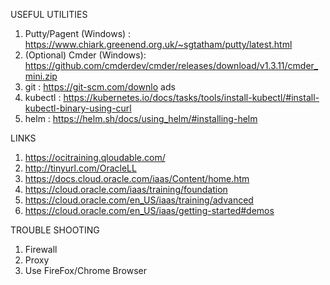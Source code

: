 

USEFUL UTILITIES
1. Putty/Pagent (Windows) : https://www.chiark.greenend.org.uk/~sgtatham/putty/latest.html
2. (Optional) Cmder (Windows): https://github.com/cmderdev/cmder/releases/download/v1.3.11/cmder_mini.zip
3. git : https://git-scm.com/downlo ads
4. kubectl : https://kubernetes.io/docs/tasks/tools/install-kubectl/#install-kubectl-binary-using-curl
5. helm : https://helm.sh/docs/using_helm/#installing-helm



LINKS
1. https://ocitraining.qloudable.com/
2. http://tinyurl.com/OracleLL
3. https://docs.cloud.oracle.com/iaas/Content/home.htm
4. https://cloud.oracle.com/iaas/training/foundation
5. https://cloud.oracle.com/en_US/iaas/training/advanced
6. https://cloud.oracle.com/en_US/iaas/getting-started#demos



TROUBLE SHOOTING

1. Firewall
2. Proxy
3. Use FireFox/Chrome Browser






